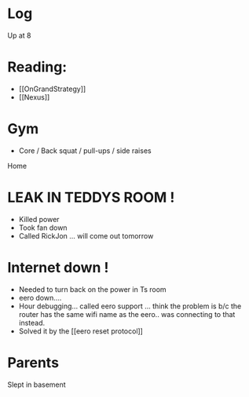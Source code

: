 


# Log


Up at 8 

# Reading:
-  [[OnGrandStrategy]]
- [[Nexus]]

# Gym 
- Core / Back squat / pull-ups / side raises

Home

# LEAK IN TEDDYS ROOM !
- Killed power
- Took fan down
- Called RickJon ... will come out tomorrow 

# Internet down !
- Needed to turn back on the power in Ts room
- eero down.... 
- Hour debugging... called eero support ... think the problem is b/c the router has the same wifi name as the eero.. was connecting to that instead. 
- Solved it by the [[eero  reset protocol]]


# Parents 

Slept in basement
